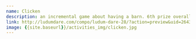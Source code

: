 ```yaml
---
name: Clicken
description: an incremental game about having a barn. 6th prize overall and 1st prize in the fun category in Ludum Dare 28
link: http://ludumdare.com/compo/ludum-dare-28/?action=preview&uid=26439
image: {{site.baseurl}}/activities_img/clicken.jpg
--- 
```

